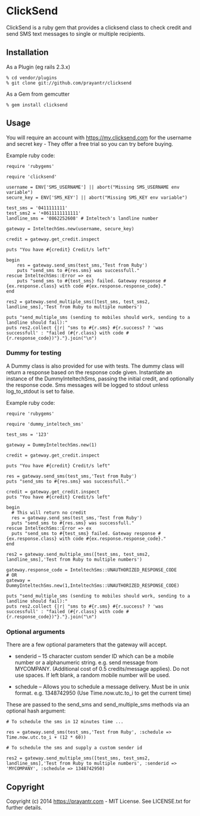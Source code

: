 # ClickSend

ClickSend is a ruby gem that provides a clicksend class to check credit and send SMS text messages to single or multiple recipients.

## Installation

As a Plugin (eg rails 2.3.x)

```
% cd vendor/plugins
% git clone git://github.com/prayantr/clicksend
```

As a Gem from gemcutter

```
% gem install clicksend
```

## Usage

You will require an account with https://my.clicksend.com for the username and secret key - They offer a free trial so you can try before buying.

Example ruby code:

```
require 'rubygems'

require 'clicksend'

username = ENV['SMS_USERNAME'] || abort("Missing SMS_USERNAME env variable")
secure_key = ENV['SMS_KEY'] || abort("Missing SMS_KEY env variable")

test_sms = '0411111111'
test_sms2 = '+8611111111111'
landline_sms = '0862252608' # Inteltech's landline number

gateway = InteltechSms.new(username, secure_key)

credit = gateway.get_credit.inspect

puts "You have #{credit} Credit/s left"

begin
    res = gateway.send_sms(test_sms,'Test from Ruby')
    puts "send_sms to #{res.sms} was successfull."
rescue InteltechSms::Error => ex
    puts "send_sms to #{test_sms} failed. Gateway response #{ex.response.class} with code #{ex.response.response_code}."
end

res2 = gateway.send_multiple_sms([test_sms, test_sms2, landline_sms],'Test from Ruby to multiple numbers')

puts "send_multiple_sms (sending to mobiles should work, sending to a landline should fail):"
puts res2.collect {|r| "sms to #{r.sms} #{r.success? ? 'was successfull' : "failed (#{r.class} with code #{r.response_code})"}."}.join("\n")
```

### Dummy for testing

A Dummy class is also provided for use with tests. The dummy class will return a response based on the response code given. 
Instantiate an instance of the DummyInteltechSms, passing the initial credit, and optionally the response code.
Sms messages will be logged to stdout unless log_to_stdout is set to false.

Example ruby code:

```
require 'rubygems'

require 'dummy_inteltech_sms'

test_sms = '123'

gateway = DummyInteltechSms.new(1)

credit = gateway.get_credit.inspect

puts "You have #{credit} Credit/s left"

res = gateway.send_sms(test_sms,'Test from Ruby')
puts "send_sms to #{res.sms} was successfull."

credit = gateway.get_credit.inspect
puts "You have #{credit} Credit/s left"

begin
  # This will return no credit
  res = gateway.send_sms(test_sms,'Test from Ruby')
  puts "send_sms to #{res.sms} was successfull."
rescue InteltechSms::Error => ex
  puts "send_sms to #{test_sms} failed. Gateway response #{ex.response.class} with code #{ex.response.response_code}."
end

res2 = gateway.send_multiple_sms([test_sms, test_sms2, landline_sms],'Test from Ruby to multiple numbers')

gateway.response_code = InteltechSms::UNAUTHORIZED_RESPONSE_CODE
# OR
gateway = DummyInteltechSms.new(1,InteltechSms::UNAUTHORIZED_RESPONSE_CODE)

puts "send_multiple_sms (sending to mobiles should work, sending to a landline should fail):"
puts res2.collect {|r| "sms to #{r.sms} #{r.success? ? 'was successfull' : "failed (#{r.class} with code #{r.response_code})"}."}.join("\n")
```

### Optional arguments

There are a few optional parameters that the gateway will accept.

- senderid – 15 character custom sender ID which can be a mobile number or a alphanumeric string.
e.g. send message from MYCOMPANY. (Additional cost of 0.5 credits/message applies).
Do not use spaces. If left blank, a random mobile number will be used.

- schedule – Allows you to schedule a message delivery. Must be in unix format. e.g. 1348742950 (Use Time.now.utc.to_i to get the current time)

These are passed to the send_sms and send_multiple_sms methods via an optional hash argument:

```
# To schedule the sms in 12 minutes time ...

res = gateway.send_sms(test_sms,'Test from Ruby', :schedule => Time.now.utc.to_i + (12 * 60))

# To schedule the sms and supply a custom sender id

res2 = gateway.send_multiple_sms([test_sms, test_sms2, landline_sms],'Test from Ruby to multiple numbers', :senderid => 'MYCOMPANY', :schedule => 1348742950)
```

## Copyright

Copyright (c) 2014 https://prayantr.com - MIT License. See LICENSE.txt for further details.
